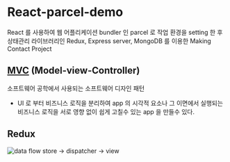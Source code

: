 # React-parcel-demo

React 를 사용하여 웹 어플리케이션 bundler 인 parcel 로 작업 환경을 setting 한 후
상태관리 라이브러리인 Redux, Express server, MongoDB 를 이용한 Making Contact Project

## [MVC](https://ko.wikipedia.org/wiki/%EB%AA%A8%EB%8D%B8-%EB%B7%B0-%EC%BB%A8%ED%8A%B8%EB%A1%A4%EB%9F%AC) (Model-view-Controller)

소프트웨어 공학에서 사용되는 소프트웨어 디자인 패턴

- UI 로 부터 비즈니스 로직을 분리하여 app 의 시각적 요소나 그 이면에서 실행되는 비즈니스 로직을 서로 영향 없이 쉽게 고칠수 있는 app 을 만들수 있다.

## Redux

![data flow](http://bestalign.github.io/2015/10/06/cartoon-guide-to-flux/05.png)
store -> dispatcher -> view

